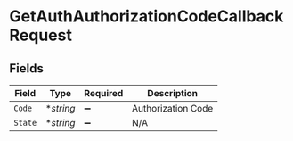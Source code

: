 # GetAuthAuthorizationCodeCallbackRequest


## Fields

| Field              | Type               | Required           | Description        |
| ------------------ | ------------------ | ------------------ | ------------------ |
| `Code`             | **string*          | :heavy_minus_sign: | Authorization Code |
| `State`            | **string*          | :heavy_minus_sign: | N/A                |